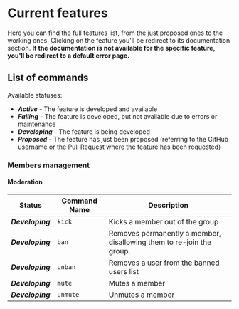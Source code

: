 # Current features

Here you can find the full features list, from the just proposed ones to the working ones.
Clicking on the feature you'll be redirect to its documentation section. **If the documentation is not available for the specific feature, you'll be redirect to a default error page.**

## List of commands

Available statuses:

- ***Active*** - The feature is developed and available
- ***Failing*** - The feature is developed, but not available due to errors or maintenance
- ***Developing*** - The feature is being developed
- ***Proposed*** - The feature has just been proposed (referring to the GitHub username or the Pull Request where the feature has been requested)

### Members management

#### Moderation

| Status    | Command Name  | Description |
| :-:       | -             | -           |
| ***Developing*** | ```kick``` | Kicks a member out of the group |
| ***Developing*** | ```ban``` | Removes permanently a member, disallowing them to re-join the group. |
|***Developing***| ```unban``` | Removes a user from the banned users list |
|***Developing***| ```mute``` | Mutes a member |
|***Developing***| ```unmute``` | Unmutes a member |
